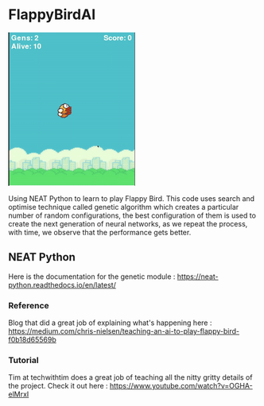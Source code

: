 # FlappyBirdAI

![Flappy Bird in action](FB.gif)

Using NEAT Python to learn to play Flappy Bird. This code uses search and optimise technique called genetic algorithm which creates a particular number of random configurations, the best configuration of them is used to create the next generation of neural networks, as we repeat the process, with time, we observe that the performance gets better. 

## NEAT Python
Here is the documentation for the genetic module : https://neat-python.readthedocs.io/en/latest/

### Reference
Blog that did a great job of explaining what's happening here : https://medium.com/chris-nielsen/teaching-an-ai-to-play-flappy-bird-f0b18d65569b

### Tutorial
Tim at techwithtim does a great job of teaching all the nitty gritty details of the project.
Check it out here : https://www.youtube.com/watch?v=OGHA-elMrxI
